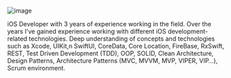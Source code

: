 ![image](https://github.com/shotikoKlibadze/Portfolio/assets/85555736/f1d1eca8-85c4-4f93-b2d5-e56cf80d77de)

iOS Developer with 3 years of experience working in the field. Over the years I’ve gained experience working with different iOS development-related technologies. Deep understanding of concepts and technologies such as Xcode, UIKit,n SwiftUI, CoreData, Core Location, FireBase, RxSwift, REST, Test Driven Development (TDD), OOP, SOLID, Clean Architecture, Design Patterns, Architecture Patterns (MVC, MVVM, MVP, VIPER, VIP…), Scrum environment.
